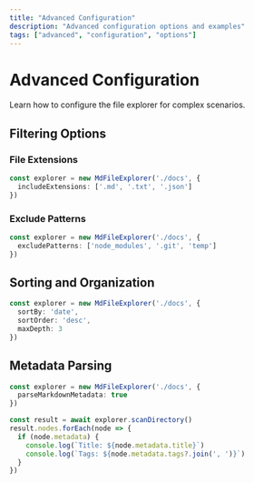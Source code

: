 ```yaml
---
title: "Advanced Configuration"
description: "Advanced configuration options and examples"
tags: ["advanced", "configuration", "options"]
---
```


# Advanced Configuration

Learn how to configure the file explorer for complex scenarios.

## Filtering Options

### File Extensions
```typescript
const explorer = new MdFileExplorer('./docs', {
  includeExtensions: ['.md', '.txt', '.json']
})
```

### Exclude Patterns
```typescript
const explorer = new MdFileExplorer('./docs', {
  excludePatterns: ['node_modules', '.git', 'temp']
})
```

## Sorting and Organization

```typescript
const explorer = new MdFileExplorer('./docs', {
  sortBy: 'date',
  sortOrder: 'desc',
  maxDepth: 3
})
```

## Metadata Parsing

```typescript
const explorer = new MdFileExplorer('./docs', {
  parseMarkdownMetadata: true
})

const result = await explorer.scanDirectory()
result.nodes.forEach(node => {
  if (node.metadata) {
    console.log(`Title: ${node.metadata.title}`)
    console.log(`Tags: ${node.metadata.tags?.join(', ')}`)
  }
})
```
